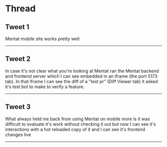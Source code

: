 # Thread

## Tweet 1

Mentat mobile site works pretty well

---

## Tweet 2

In case it's not clear what you're looking at Mentat ran the Mentat backend and frontend server which I can see embedded in an iframe (the port 5173 tab). In that iframe I can see the diff of a "test pr" (Diff Viewer tab) it asked it's test bot to make to verify a feature.

---

## Tweet 3

What always held me back from using Mentat on mobile more is it was difficult to evaluate it's work without checking it out but now I can see it's interactions with a hot reloaded copy of it and I can see it's frontend changes live

---

